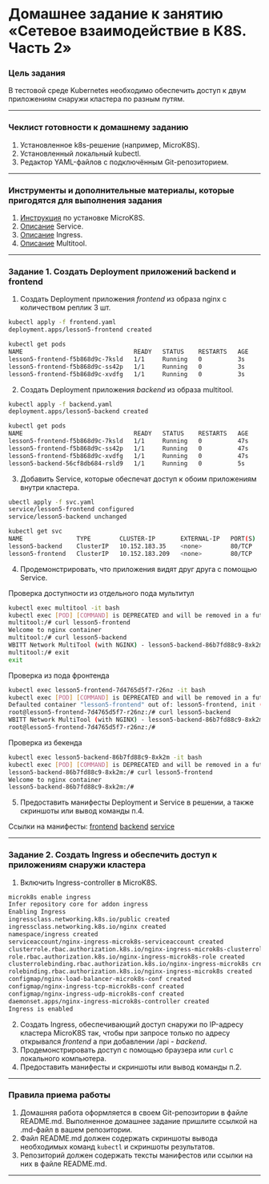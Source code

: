 # Домашнее задание к занятию «Сетевое взаимодействие в K8S. Часть 2»

### Цель задания

В тестовой среде Kubernetes необходимо обеспечить доступ к двум приложениям снаружи кластера по разным путям.

------

### Чеклист готовности к домашнему заданию

1. Установленное k8s-решение (например, MicroK8S).
2. Установленный локальный kubectl.
3. Редактор YAML-файлов с подключённым Git-репозиторием.

------

### Инструменты и дополнительные материалы, которые пригодятся для выполнения задания

1. [Инструкция](https://microk8s.io/docs/getting-started) по установке MicroK8S.
2. [Описание](https://kubernetes.io/docs/concepts/services-networking/service/) Service.
3. [Описание](https://kubernetes.io/docs/concepts/services-networking/ingress/) Ingress.
4. [Описание](https://github.com/wbitt/Network-MultiTool) Multitool.

------

### Задание 1. Создать Deployment приложений backend и frontend

1. Создать Deployment приложения _frontend_ из образа nginx с количеством реплик 3 шт.

```bash
kubectl apply -f frontend.yaml
deployment.apps/lesson5-frontend created

kubectl get pods
NAME                               READY   STATUS    RESTARTS   AGE
lesson5-frontend-f5b868d9c-7ksld   1/1     Running   0          3s
lesson5-frontend-f5b868d9c-ss42p   1/1     Running   0          3s
lesson5-frontend-f5b868d9c-xvdfg   1/1     Running   0          3s
```
2. Создать Deployment приложения _backend_ из образа multitool.

```bash
kubectl apply -f backend.yaml
deployment.apps/lesson5-backend created

kubectl get pods
NAME                               READY   STATUS    RESTARTS   AGE
lesson5-frontend-f5b868d9c-7ksld   1/1     Running   0          47s
lesson5-frontend-f5b868d9c-ss42p   1/1     Running   0          47s
lesson5-frontend-f5b868d9c-xvdfg   1/1     Running   0          47s
lesson5-backend-56cf8db684-rsld9   1/1     Running   0          5s
```
3. Добавить Service, которые обеспечат доступ к обоим приложениям внутри кластера.
```bash
ubectl apply -f svc.yaml
service/lesson5-frontend configured
service/lesson5-backend unchanged

kubectl get svc
NAME               TYPE        CLUSTER-IP       EXTERNAL-IP   PORT(S)   AGE
lesson5-backend    ClusterIP   10.152.183.35    <none>        80/TCP    54s
lesson5-frontend   ClusterIP   10.152.183.209   <none>        80/TCP    54s
```

4. Продемонстрировать, что приложения видят друг друга с помощью Service.

Проверка доступности из отдельного пода мультитул
```bash
kubectl exec multitool -it bash
kubectl exec [POD] [COMMAND] is DEPRECATED and will be removed in a future version. Use kubectl exec [POD] -- [COMMAND] instead.
multitool:/# curl lesson5-frontend
Welcome to nginx container
multitool:/# curl lesson5-backend
WBITT Network MultiTool (with NGINX) - lesson5-backend-86b7fd88c9-8xk2m - 10.1.104.3 - HTTP: 8080 , HTTPS: 443 . (Formerly praqma/network-multitool)
multitool:/# exit
exit
```
Проверка из пода фронтенда
```bash
kubectl exec lesson5-frontend-7d4765d5f7-r26nz -it bash
kubectl exec [POD] [COMMAND] is DEPRECATED and will be removed in a future version. Use kubectl exec [POD] -- [COMMAND] instead.
Defaulted container "lesson5-frontend" out of: lesson5-frontend, init (init)
root@lesson5-frontend-7d4765d5f7-r26nz:/# curl lesson5-backend
WBITT Network MultiTool (with NGINX) - lesson5-backend-86b7fd88c9-8xk2m - 10.1.104.3 - HTTP: 8080 , HTTPS: 443 . (Formerly praqma/network-multitool)
root@lesson5-frontend-7d4765d5f7-r26nz:/#
```
Проверка из бекенда
```bash
kubectl exec lesson5-backend-86b7fd88c9-8xk2m -it bash
kubectl exec [POD] [COMMAND] is DEPRECATED and will be removed in a future version. Use kubectl exec [POD] -- [COMMAND] instead.
lesson5-backend-86b7fd88c9-8xk2m:/# curl lesson5-frontend
Welcome to nginx container
lesson5-backend-86b7fd88c9-8xk2m:/# 
```
5. Предоставить манифесты Deployment и Service в решении, а также скриншоты или вывод команды п.4.

Ссылки на манифесты:
[frontend](https://github.com/ivanmalyshev/kuber-homeworks/blob/main/1.5/yaml/step1/frontend.yaml)
[backend](https://github.com/ivanmalyshev/kuber-homeworks/blob/main/1.5/yaml/step1/backend.yaml)
[service](https://github.com/ivanmalyshev/kuber-homeworks/blob/main/1.5/yaml/step1/svc.yaml)

------

### Задание 2. Создать Ingress и обеспечить доступ к приложениям снаружи кластера

1. Включить Ingress-controller в MicroK8S.
```bash
microk8s enable ingress
Infer repository core for addon ingress
Enabling Ingress
ingressclass.networking.k8s.io/public created
ingressclass.networking.k8s.io/nginx created
namespace/ingress created
serviceaccount/nginx-ingress-microk8s-serviceaccount created
clusterrole.rbac.authorization.k8s.io/nginx-ingress-microk8s-clusterrole created
role.rbac.authorization.k8s.io/nginx-ingress-microk8s-role created
clusterrolebinding.rbac.authorization.k8s.io/nginx-ingress-microk8s created
rolebinding.rbac.authorization.k8s.io/nginx-ingress-microk8s created
configmap/nginx-load-balancer-microk8s-conf created
configmap/nginx-ingress-tcp-microk8s-conf created
configmap/nginx-ingress-udp-microk8s-conf created
daemonset.apps/nginx-ingress-microk8s-controller created
Ingress is enabled
```


2. Создать Ingress, обеспечивающий доступ снаружи по IP-адресу кластера MicroK8S так, чтобы при запросе только по адресу открывался _frontend_ а при добавлении /api - _backend_.
3. Продемонстрировать доступ с помощью браузера или `curl` с локального компьютера.
4. Предоставить манифесты и скриншоты или вывод команды п.2.

------

### Правила приема работы

1. Домашняя работа оформляется в своем Git-репозитории в файле README.md. Выполненное домашнее задание пришлите ссылкой на .md-файл в вашем репозитории.
2. Файл README.md должен содержать скриншоты вывода необходимых команд `kubectl` и скриншоты результатов.
3. Репозиторий должен содержать тексты манифестов или ссылки на них в файле README.md.

------
